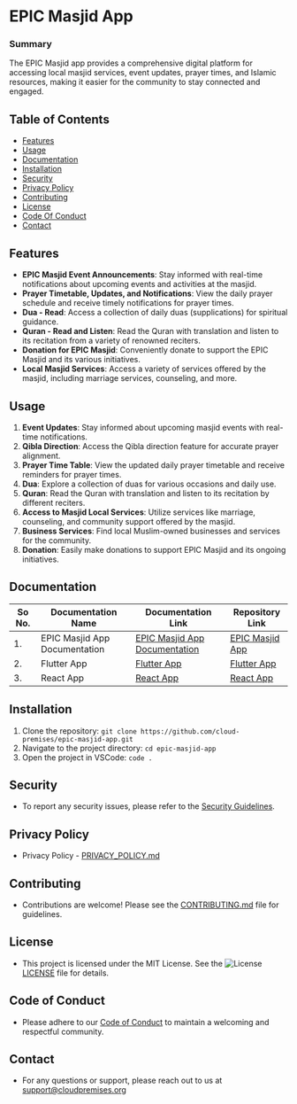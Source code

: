# EPIC Masjid App

### Summary

The EPIC Masjid app provides a comprehensive digital platform for accessing local masjid services, event updates, prayer times, and Islamic resources, making it easier for the community to stay connected and engaged.

## Table of Contents

- [Features](#features)
- [Usage](#usage)
- [Documentation](#documentation)
- [Installation](#installation)
- [Security](#security)
- [Privacy Policy](#privacy-policy)
- [Contributing](#contributing)
- [License](#license)
- [Code Of Conduct](#code-of-conduct)
- [Contact](#contact)

## Features

- **EPIC Masjid Event Announcements**: Stay informed with real-time notifications about upcoming events and activities at the masjid.
- **Prayer Timetable, Updates, and Notifications**: View the daily prayer schedule and receive timely notifications for prayer times.
- **Dua - Read**: Access a collection of daily duas (supplications) for spiritual guidance.
- **Quran - Read and Listen**: Read the Quran with translation and listen to its recitation from a variety of renowned reciters.
- **Donation for EPIC Masjid**: Conveniently donate to support the EPIC Masjid and its various initiatives.
- **Local Masjid Services**: Access a variety of services offered by the masjid, including marriage services, counseling, and more.

## Usage

1. **Event Updates**: Stay informed about upcoming masjid events with real-time notifications.
2. **Qibla Direction**: Access the Qibla direction feature for accurate prayer alignment.
3. **Prayer Time Table**: View the updated daily prayer timetable and receive reminders for prayer times.
4. **Dua**: Explore a collection of duas for various occasions and daily use.
5. **Quran**: Read the Quran with translation and listen to its recitation by different reciters.
6. **Access to Masjid Local Services**: Utilize services like marriage, counseling, and community support offered by the masjid.
7. **Business Services**: Find local Muslim-owned businesses and services for the community.
8. **Donation**: Easily make donations to support EPIC Masjid and its ongoing initiatives.

## Documentation

| So No. | Documentation Name            | Documentation Link                                                 | Repository Link                                                               |
| ------ | ----------------------------- | ------------------------------------------------------------------ | ----------------------------------------------------------------------------- |
| 1.     | EPIC Masjid App Documentation | [EPIC Masjid App Documentation](./docs/quran-app-documentation.md) | [EPIC Masjid App](https://github.com/furqan01510/quran-application)           |
| 2.     | Flutter App                   | [Flutter App](./docs/flutter-quran-app.md)                         | [Flutter App](https://github.com/Cloud-Premises/quran-app-flutter-standalone) |
| 3.     | React App                     | [React App](./docs/react-quran-app.md)                             | [React App](https://github.com/furqan01510/react-quran-app)                   |

## Installation

1. Clone the repository: `git clone https://github.com/cloud-premises/epic-masjid-app.git`
2. Navigate to the project directory: `cd epic-masjid-app`
3. Open the project in VSCode: `code .`

## Security

- To report any security issues, please refer to the [Security Guidelines](./Security).

## Privacy Policy

- Privacy Policy - [PRIVACY_POLICY.md](./PRIVACY_POLICY.md)

## Contributing

- Contributions are welcome! Please see the [CONTRIBUTING.md](./CONTRIBUTING.md) file for guidelines.

## License

- This project is licensed under the MIT License. See the ![License](https://img.shields.io/badge/license-MIT-blue.svg) [LICENSE](./LICENSE) file for details.

## Code of Conduct

- Please adhere to our [Code of Conduct](./CODE_OF_CONDUCT.md) to maintain a welcoming and respectful community.

## Contact

- For any questions or support, please reach out to us at support@cloudpremises.org
